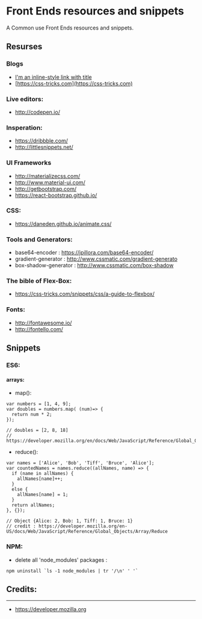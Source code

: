 # Front Ends resources and snippets  
A Common use Front Ends resources and snippets.    

## Resurses

### Blogs
- [I'm an inline-style link with title](https://css-tricks.com "https://css-tricks.com")
- [https://css-tricks.com](https://css-tricks.com)

### Live editors:
- http://codepen.io/

### Insperation:
- https://dribbble.com/
- http://littlesnippets.net/

### UI Frameworks
- http://materializecss.com/
- http://www.material-ui.com/
- http://getbootstrap.com/
- https://react-bootstrap.github.io/

### CSS:
- https://daneden.github.io/animate.css/

### Tools and Generators:
- base64-encoder : https://jpillora.com/base64-encoder/
- gradient-generator : http://www.cssmatic.com/gradient-generato
- box-shadow-generator : http://www.cssmatic.com/box-shadow

### The bible of Flex-Box:
- https://css-tricks.com/snippets/css/a-guide-to-flexbox/

### Fonts:
- http://fontawesome.io/
- http://fontello.com/


## Snippets

### ES6:

#### arrays:
- map():

```
var numbers = [1, 4, 9];
var doubles = numbers.map( (num)=> {
  return num * 2;
});

// doubles = [2, 8, 18]
// https://developer.mozilla.org/en/docs/Web/JavaScript/Reference/Global_Objects/Array/map
```

- reduce():

```
var names = ['Alice', 'Bob', 'Tiff', 'Bruce', 'Alice'];
var countedNames = names.reduce((allNames, name) => { 
  if (name in allNames) {
    allNames[name]++;
  }
  else {
    allNames[name] = 1;
  }
  return allNames;
}, {});

// Object {Alice: 2, Bob: 1, Tiff: 1, Bruce: 1}
// credit : https://developer.mozilla.org/en-US/docs/Web/JavaScript/Reference/Global_Objects/Array/Reduce
```

### NPM: 

- delete all 'node_modules' packages :

``` npm uninstall `ls -1 node_modules | tr '/\n' ' '` ```

## Credits:
---
- https://developer.mozilla.org
